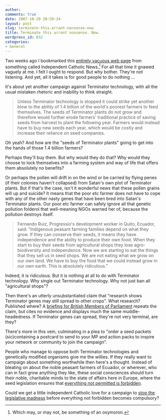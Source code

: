 ```yaml
---
author:
comments: true
date: 2007-10-29 20:59:24
layout: post
slug: terminate-this-arrant-nonsense-now
title: Terminate this arrant nonsense. Now.
wordpress_id: 832
categories:
- General
---
```


Two weeks ago I bookmarked this [entirely vacuous web page](http://www.indcatholicnews.com/terminate436.html) from something called Independent Catholic News.[^fn1] For all that time it gnawed vaguely at me. I felt I ought to respond. But why bother. They're not listening. And yet, all it takes is for good people to do nothing ...

It's about yet another campaign against Terminator technology, with all the usual mistaken rhetoric and inability to think straight.

> Unless Terminator technology is stopped it could strike yet another blow to the ability of 1.4 billion of the world's poorest farmers to feed themselves. The seeds of Terminator plants do not grow and therefore would further erode farmers' traditional practice of saving seeds from harvest to plant the following year. Farmers would instead have to buy new seeds each year, which would be costly and increase their reliance on seed companies.

Oh yeah? And how are the "seeds of Terminator plants" going to get into the hands of those 1.4 billion farmers?

Perhaps they'll buy them. But why would they do that? Why would they choose to lock themselves into a farming system and way of life that offers them absolutely no benefits?

Or perhaps the pollen will drift in on the wind or be carried by flying penes (if their colonies haven't collapsed) from Satan's own plot of Terminator plants. But if that's the case, isn't it wonderful news that these pollen grains will up and suicide? It means that the poor etc farmer does not have to cope with any of the other nasty genes that have been bred into Satan's Terminator plants. Our poor etc farmer can safely ignore all that genetic pollution folderol that well-meaning NGOs warned her of, because the pollution destroys itself.

> Fernando Ruiz, Progressio's development worker in Quito, Ecuador, said: "Indigenous peasant farming families depend on what they grow. If they can conserve their seeds, it means they have independence and the ability to produce their own food. When they start to buy their seeds from agricultural shops they lose agro-biodiversity and independence. Now we are starting to eat the things that they sell us in seed shops. We are not eating what we grow on our own land. We have to buy the food that we could instead grow in our own earth. This is absolutely ridiculous."

Indeed, it is ridiculous. But it is nothing at all to do with Terminator technology. Why single out Terminator technology. Why not just ban all "agricultural shops"?

Then there's an utterly unsubstantiated claim that "research shows Terminator genes may still spread to other crops". What research? Published where? A [briefing for British Members of Parliament](http://www.progressio.org.uk/Shared_ASP_Files/UploadedFiles/21FB7A84-1B31-4687-BD7C-A6D567005EF2_BriefingonTerminatortechnology.doc) repeats the claim, but cites no evidence and displays much the same muddle-headedness. If Terminator genes can spread, they're not very terminal, are they?

There's more in this vein, culminating in a plea to "order a seed packets (sic)containing a postcard to send to your MP and action packs to inspire your network or community to join the campaign".

People who manage to oppose both Terminator technologies and genetically modified organisms give me the willies. If they really want to campaign about something worthwhile then here's a thought. Instead of bleating on about the noble peasant farmers of Ecuador, or wherever, who can in fact grow anything they like, these social consciences should turn their noble, charitable minds to the state of affairs here in Europe, where the seed legislation ensures that [everything not permitted is forbidden](http://agro.biodiver.se/2007/02/how-the-european-common-catalogue-destroys-biodiversity/). 

Could we get a little independent Catholic love for a campaign to [stop the legislative madness](http://agro.biodiver.se/2007/02/future-prospects-for-european-crop-varieties/) before everything not forbidden becomes compulsory? 

[^fn1]: Which may, or may not, be something of an oxymoron. 